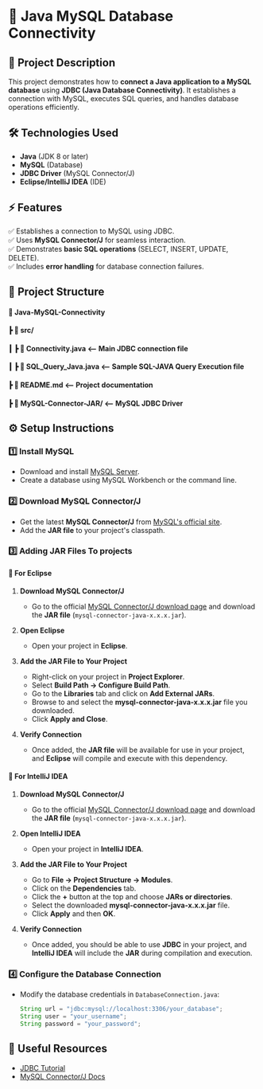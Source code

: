 
# 📌 Java MySQL Database Connectivity

## 🚀 Project Description
This project demonstrates how to **connect a Java application to a MySQL database** using **JDBC (Java Database Connectivity)**. It establishes a connection with MySQL, executes SQL queries, and handles database operations efficiently.

## 🛠️ Technologies Used
- **Java** (JDK 8 or later)
- **MySQL** (Database)
- **JDBC Driver** (MySQL Connector/J)
- **Eclipse/IntelliJ IDEA** (IDE)

## ⚡ Features
✅ Establishes a connection to MySQL using JDBC.  
✅ Uses **MySQL Connector/J** for seamless interaction.  
✅ Demonstrates **basic SQL operations** (SELECT, INSERT, UPDATE, DELETE).  
✅ Includes **error handling** for database connection failures.  

## 📂 Project Structure
#### 📂 Java-MySQL-Connectivity
####   ┣ 📂 src/ 
####     ┃ ┣ 📜 Connectivity.java <-- Main JDBC connection file
####     ┃ ┣ 📜 SQL_Query_Java.java <-- Sample SQL-JAVA Query Execution file
####   ┣ 📜 README.md <-- Project documentation 
####   ┣ 📂 MySQL-Connector-JAR/ <-- MySQL JDBC Driver


## ⚙️ Setup Instructions
### 1️⃣ Install MySQL
- Download and install [MySQL Server](https://dev.mysql.com/downloads/installer/).
- Create a database using MySQL Workbench or the command line.

### 2️⃣ Download MySQL Connector/J
- Get the latest **MySQL Connector/J** from [MySQL's official site](https://dev.mysql.com/downloads/connector/j/).
- Add the **JAR file** to your project's classpath.

### 3️⃣ Adding JAR Files To projects
 #### 🔹 For Eclipse

1. **Download MySQL Connector/J**
   - Go to the official [MySQL Connector/J download page](https://dev.mysql.com/downloads/connector/j/) and download the **JAR file** (`mysql-connector-java-x.x.x.jar`).

2. **Open Eclipse**
   - Open your project in **Eclipse**.

3. **Add the JAR File to Your Project**
   - Right-click on your project in **Project Explorer**.
   - Select **Build Path → Configure Build Path**.
   - Go to the **Libraries** tab and click on **Add External JARs**.
   - Browse to and select the **mysql-connector-java-x.x.x.jar** file you downloaded.
   - Click **Apply and Close**.

4. **Verify Connection**
   - Once added, the **JAR file** will be available for use in your project, and **Eclipse** will compile and execute with this dependency.
  
 #### 🔹 For IntelliJ IDEA

1. **Download MySQL Connector/J**
   - Go to the official [MySQL Connector/J download page](https://dev.mysql.com/downloads/connector/j/) and download the **JAR file** (`mysql-connector-java-x.x.x.jar`).

2. **Open IntelliJ IDEA**
   - Open your project in **IntelliJ IDEA**.

3. **Add the JAR File to Your Project**
   - Go to **File → Project Structure → Modules**.
   - Click on the **Dependencies** tab.
   - Click the **+** button at the top and choose **JARs or directories**.
   - Select the downloaded **mysql-connector-java-x.x.x.jar** file.
   - Click **Apply** and then **OK**.

4. **Verify Connection**
   - Once added, you should be able to use **JDBC** in your project, and **IntelliJ IDEA** will include the **JAR** during compilation and execution.



###  4️⃣ Configure the Database Connection
- Modify the database credentials in `DatabaseConnection.java`:
  ```java
  String url = "jdbc:mysql://localhost:3306/your_database";
  String user = "your_username";
  String password = "your_password";
## 🔗 Useful Resources
 - [JDBC Tutorial](https://www.geeksforgeeks.org/jdbc-tutorial/?ref=ml_lbp)
 - [MySQL Connector/J Docs](https://dev.mysql.com/doc/connector-j/en/)

